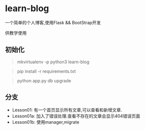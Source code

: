 # learn-blog

一个简单的个人博客,使用Flask && BootStrap开发

供教学使用

## 初始化

 > mkvirtualenv -p python3 learn-blog

 > pip install -r requirements.txt

 > python app.py db upgrade

## 分支

 - Lesson01:  有一个首页显示所有文章,可以查看和新增文章.
 - Lesson01a: 加入了错误处理.查看不存在的文章会显示404错误页面
 - Lesson01b: 使用manager,migrate
